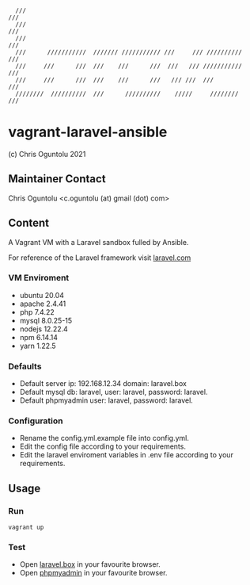 
      ///                                                               ///     
      ///                                                               ///     
      ///                                                               ///     
      ///      ///////////  /////// /////////// ///     /// //////////  ///     
      ///     ///      ///  ///    ///      ///  ///   /// ///////////  ///     
      ///     ///      ///  ///    ///      ///   /// ///  ///          ///     
      ////////  //////////  ///      //////////    /////     ////////   ///     

# vagrant-laravel-ansible
 (c) Chris Oguntolu 2021

## Maintainer Contact
Chris Oguntolu <c.oguntolu (at) gmail (dot) com>

## Content
A Vagrant VM with a Laravel sandbox fulled by Ansible.

For reference of the Laravel framework visit [laravel.com](https://laravel.com/)

### VM Enviroment
* ubuntu 20.04
* apache 2.4.41
* php 7.4.22
* mysql 8.0.25-15
* nodejs 12.22.4
* npm 6.14.14
* yarn 1.22.5

### Defaults
* Default server ip: 192.168.12.34 domain: laravel.box
* Default mysql db: laravel, user: laravel, password: laravel.
* Default phpmyadmin user: laravel, password: laravel.

### Configuration
* Rename the config.yml.example file into config.yml.
* Edit the config file according to your requirements.
* Edit the laravel enviroment variables in .env file according to your requirements.

## Usage

### Run
```
vagrant up
```

### Test
* Open [laravel.box](http://laravel.box) in your favourite browser.
* Open [phpmyadmin](http://laravel.box/phpmyadmin) in your favourite browser.

